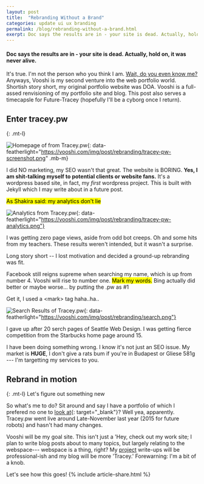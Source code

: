 ```yaml
---
layout: post
title:  "Rebranding Without a Brand"
categories: update ui ux branding
permalink: /blog/rebranding-without-a-brand.html
exerpt: Doc says the results are in - your site is dead. Actually, hold on, it was never alive. Vooshi is my second venture into the web 'hey-look-at-me' world.
---
```


#### Doc says the results are in  - your site is dead. Actually, hold on, it was never alive.

It's true. I'm not the person who you think I am. [Wait, do you even know me?]({{site.url}}/about/) Anyways, Vooshi is my second venture into the web portfolio world. Shortish story short, my original portfolio website was DOA. Vooshi is a full-assed renvisioning of my portfolio site and blog. This post also serves a timecapsle for Future-Tracey (hopefully I'll be a cyborg once I return). 


## Enter tracey.pw 
{: .mt-l}

![Homepage of from Tracey.pw]({{site.url}}/img/post/rebranding/tracey-pw-screenshot.png){: data-featherlight="https://vooshi.com/img/post/rebranding/tracey-pw-screenshot.png" .mb-m}

I did NO marketing, my SEO wasn't that great. The website is BORING. **Yes, I am shit-talking myself to potential clients or website fans.** It's a wordpress based site, in fact, my *first* wordpress project. <span class="xsm">This is built with Jekyll which I may write about in a future post.</span>

<mark>As Shakira said: my analytics don't lie</mark>

![Analytics from Tracey.pw]({{site.url}}/img/post/rebranding/tracey-pw-analytics.png){: data-featherlight="https://vooshi.com/img/post/rebranding/tracey-pw-analytics.png"}

I was getting zero page views, aside from odd bot creeps. Oh and some hits from my teachers. These results weren't intended, but it wasn't a surprise.


Long story short -- I lost motivation and decided a ground-up rebranding was fit. 

Facebook still reigns supreme when searching my name, which is up from number 4. Vooshi will rise to number one. <mark>Mark my words.</mark> Bing actually did better or maybe worse... by putting the .pw as #1

<span class="xsm">Get it, I used a \<mark> tag haha..ha..</span>

![Search Results of Tracey.pw]({{site.url}}/img/post/rebranding/search.png){: data-featherlight="https://vooshi.com/img/post/rebranding/search.png"}

I gave up after 20 serch pages of Seattle Web Design. I was getting fierce competition from the Starbucks home page around 15. 

I have been doing something wrong. I know it's not just an SEO issue. My market is **HUGE**, I don't give a rats bum if you're in Budapest or Gliese 581g --- I'm targetting my services to you. 


## Rebrand in motion
{: .mt-l}
<span class="sm">Let's figure out something new</span>

So what's me to do? Sit around and say I have a portfolio of which I prefered no one to [look at](http://tracey.pw){: target="_blank"}? Well yea, apparently. Tracey.pw went live around Late-November last year (2015 for future robots) and hasn't had many changes. 

Vooshi will be my goal site. This isn't just a 'Hey, check out my work site; I plan to write blog posts about to many topics, but largely relating to the webspace--- webspace is a thing, right? My [project]({{site.url}}/projects/) write-ups will be professional-ish and my blog will be more 'Tracey.' Forewarning: I'm a bit of a knob.


Let's see how this goes!
{% include article-share.html %}